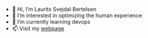 - 👋 Hi, I’m Laurits Svejdal Bertelsen
- 👀 I’m interested in optimizing the human experience
- 🌱 I’m currently learning devops
- 📫 Visit my [webpage](https://www.svejdaltech.dk)

<!---
mcadapis/mcadapis is a ✨ special ✨ repository because its `README.md` (this file) appears on your GitHub profile.
You can click the Preview link to take a look at your changes.
--->
